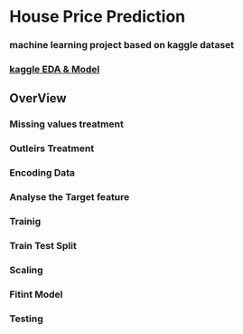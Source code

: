 # House Price Prediction
###  machine learning project based on kaggle dataset

### [kaggle EDA & Model](https://www.kaggle.com/code/ayoubedark78/housepriceprediction)

## OverView
### Missing values treatment
### Outleirs Treatment
### Encoding Data
### Analyse the Target feature
### Trainig
### Train Test Split
### Scaling
### Fitint Model
### Testing


